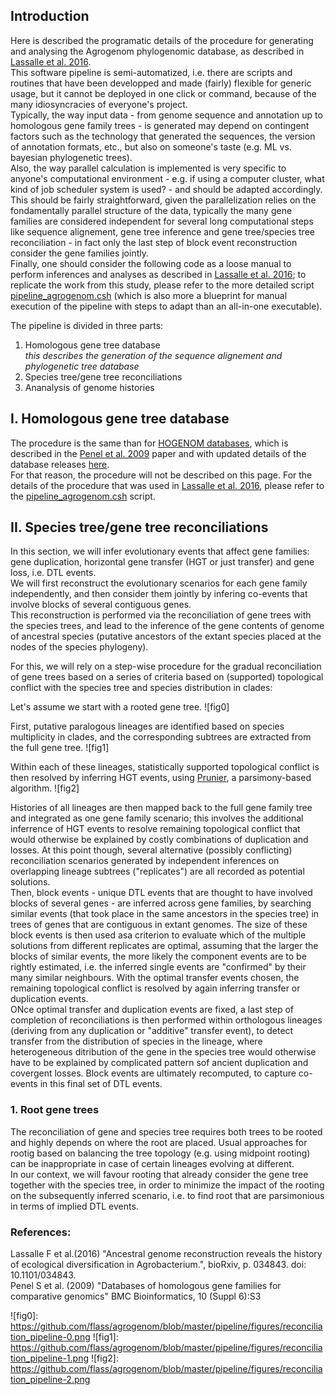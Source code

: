 ## Introduction

Here is described the programatic details of the procedure for generating and analysing the Agrogenom phylogenomic database, as described in [Lassalle et al. 2016].  
This software pipeline is semi-automatized, i.e. there are scripts and routines that have been developped and made (fairly) flexible for generic usage, but it cannot be deployed in one click or command, because of the many idiosyncracies of everyone's project.  
Typically, the way input data - from genome sequence and annotation up to homologous gene family trees - is generated may depend on contingent factors such as the technology that generated the sequences, the version of annotation formats, etc., but also on someone's taste (e.g. ML vs. bayesian phylogenetic trees).  
Also, the way parallel calculation is implemented is very specific to anyone's computational environment - e.g. if using a computer cluster, what kind of job scheduler system is used? - and should be adapted accordingly. This should be fairly straightforward, given the parallelization relies on the fondamentally parallel structure of the data, typically the many gene families are considered independent for several long computational steps like sequence alignement, gene tree inference and gene tree/species tree reconciliation - in fact only the last step of block event reconstruction consider the gene families jointly.  
Finally, one should consider the following code as a loose manual to perform inferences and analyses as described in [Lassalle et al. 2016]; to replicate the work from this study, please refer to the more detailed script [pipeline_agrogenom.csh] (which is also  more a blueprint for manual execution of the pipeline with steps to adapt than an all-in-one executable).  

The pipeline is divided in three parts:
  
1. Homologous gene tree database  
*this describes the generation of the sequence alignement and phylogenetic tree database*
2. Species tree/gene tree reconciliations
3. Ananalysis of genome histories



## I. Homologous gene tree database

The procedure is the same than for [HOGENOM databases], which is described in the [Penel et al. 2009] paper and with updated details of the database releases [here](http://doua.prabi.fr/databases/hogenom/home.php?contents=methods).  
For that reason, the procedure will not be described on this page. For the details of the procedure that was used in [Lassalle et al. 2016], please refer to the [pipeline_agrogenom.csh] script.  

## II. Species tree/gene tree reconciliations

In this section, we will infer evolutionary events that affect gene families: gene duplication, horizontal gene transfer (HGT or just transfer) and gene loss, i.e. DTL events.  
We will first reconstruct the evolutionary scenarios for each gene family independently, and then consider them jointly by infering co-events that involve blocks of several contiguous genes.  
This reconstruction is performed via the reconciliation of gene trees with the species trees, and lead to the inference of the gene contents of genome of ancestral species (putative ancestors of the extant species placed at the nodes of the species phylogeny).  

For this, we will rely on a step-wise procedure for the gradual reconciliation of gene trees based on a series of criteria based on (supported) topological conflict with the species tree and species distribution in clades:

Let's assume we start with a rooted gene tree. ![fig0]

First, putative paralogous lineages are identified based on species multiplicity in clades, and the corresponding subtrees are extracted from the full gene tree. ![fig1]

Within each of these lineages, statistically supported topological conflict is then resolved by inferring HGT events, using [Prunier], a parsimony-based algorithm. ![fig2] 

Histories of all lineages are then mapped back to the full gene family tree and integrated as one gene family scenario; this involves the additional inferrence of HGT events to resolve remaining topological conflict that would otherwise be explained by costly combinations of duplication and losses. At this point though, several alternative (possibly conflicting) reconciliation scenarios generated by independent inferences on overlapping lineage subtrees ("replicates") are all recorded as potential solutions.  
Then, block events - unique DTL events that are thought to have involved blocks of several genes - are inferred across gene families, by searching similar events (that took place in the same ancestors in the species tree) in trees of genes that are contiguous in extant genomes. The size of these block events is then used asa criterion to evaluate which of the multiple solutions from different replicates are optimal, assuming that the larger the blocks of similar events, the more likely the component events are to be rightly estimated, i.e. the inferred single events are "confirmed" by their many similar neighbours. With the optimal transfer events chosen, the remaining topological conflict is resolved by again inferring transfer or duplication events.  
ONce optimal transfer and duplication events are fixed, a last step of completion of reconciliations is then performed within orthologous lineages (deriving from any duplication or "additive" transfer event), to detect transfer from the distribution of species in the lineage, where heterogeneous ditribution of the gene in the species tree would otherwise have to be explained by complicated pattern sof ancient duplication and covergent losses. Block events are ultimately recomputed, to capture co-events in this final set of DTL events.  

### 1. Root gene trees

The reconciliation of gene and species tree requires both trees to be rooted and highly depends on where the root are placed. Usual approaches for rootig based on balancing the tree topology (e.g. using midpoint rooting) can be inappropriate in case of certain lineages evolving at different.  
In our context, we will favour rooting that already consider the gene tree together with the species tree, in order to minimize the impact of the rooting on the subsequently  inferred scenario, i.e. to find root that are parsimonious in terms of implied DTL events.  





### References:
Lassalle F et al.(2016) "Ancestral genome reconstruction reveals the history of ecological diversification in Agrobacterium.", bioRxiv, p. 034843. doi: 10.1101/034843.  
Penel S et al. (2009) "Databases of homologous gene families for comparative genomics" BMC Bioinformatics, 10 (Suppl 6):S3  

[Lassalle et al. 2016]: http://biorxiv.org/content/early/2016/01/13/034843
[pipeline_agrogenom.csh]: https://github.com/flass/agrogenom/blob/master/pipeline/pipeline_agrogenom.csh
[HOGENOM databases]: http://doua.prabi.fr/databases/hogenom/home.php
[Penel et al. 2009]: https://bmcbioinformatics.biomedcentral.com/articles/10.1186/1471-2105-10-S6-S3
[Prunier]: http://pbil.univ-lyon1.fr/software/prunier/

![fig0]: https://github.com/flass/agrogenom/blob/master/pipeline/figures/reconciliation_pipeline-0.png
![fig1]: https://github.com/flass/agrogenom/blob/master/pipeline/figures/reconciliation_pipeline-1.png
![fig2]: https://github.com/flass/agrogenom/blob/master/pipeline/figures/reconciliation_pipeline-2.png
